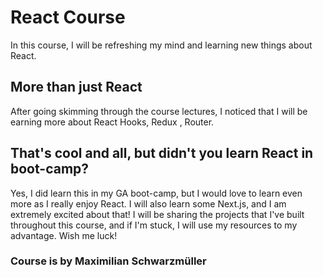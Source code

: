 # React Course
 In this course, I will be refreshing my mind and learning new things about React.
 ## More than just React
 After going skimming through the course lectures, I noticed that I will be earning more about React Hooks, Redux , Router. 
 ## That's cool and all, but didn't you learn React in boot-camp?
 Yes, I did learn this in my GA boot-camp, but I would love to learn even more as I really enjoy React. I will also learn some Next.js, and I am extremely excited about that! I will be sharing the projects that I've built throughout this course, and if I'm stuck, I will use my resources to my advantage. Wish me luck!

 ### Course is by Maximilian Schwarzmüller